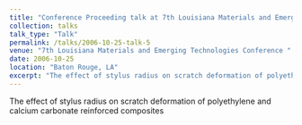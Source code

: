 ```yaml
---
title: "Conference Proceeding talk at 7th Louisiana Materials and Emerging Technologies Conference"
collection: talks
talk_type: "Talk"
permalink: /talks/2006-10-25-talk-5
venue: "7th Louisiana Materials and Emerging Technologies Conference "
date: 2006-10-25
location: "Baton Rouge, LA"
excerpt: "The effect of stylus radius on scratch deformation of polyethylene and calcium carbonate reinforced composites"
---
```


The effect of stylus radius on scratch deformation of polyethylene and calcium carbonate reinforced composites
